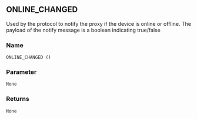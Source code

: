 ## ONLINE\_CHANGED

Used by the protocol to notify the proxy if the device is online or offline. The payload of the notify message is a boolean indicating true/false



### Name

`ONLINE_CHANGED ()`


### Parameter

`None`


### Returns

`None`
